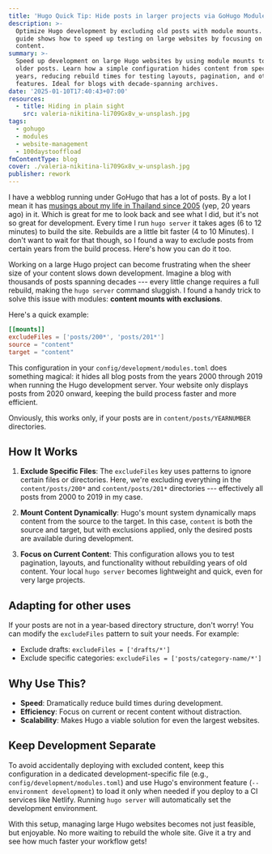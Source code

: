 ```yaml
---
title: 'Hugo Quick Tip: Hide posts in larger projects via GoHugo Module Mounts'
description: >-
  Optimize Hugo development by excluding old posts with module mounts. This
  guide shows how to speed up testing on large websites by focusing on recent
  content.
summary: >-
  Speed up development on large Hugo websites by using module mounts to exclude
  older posts. Learn how a simple configuration hides content from specific
  years, reducing rebuild times for testing layouts, pagination, and other
  features. Ideal for blogs with decade-spanning archives.
date: '2025-01-10T17:40:43+07:00'
resources:
  - title: Hiding in plain sight
    src: valeria-nikitina-li709Gx8v_w-unsplash.jpg
tags:
  - gohugo
  - modules
  - website-management
  - 100daystooffload
fmContentType: blog
cover: ./valeria-nikitina-li709Gx8v_w-unsplash.jpg
publisher: rework
---
```


I have a webblog running under GoHugo that has a lot of posts. By a lot I mean it has [musings about my life in Thailand since 2005](https://samui-samui.de/) (yep, 20 years ago) in it. Which is great for me to look back and see what I did, but it's not so great for development. Every time I run `hugo server` it takes ages (6 to 12 minutes) to build the site. Rebuilds are a little bit faster (4 to 10 Minutes). I don't want to wait for that though, so I found a way to exclude posts from certain years from the build process. Here's how you can do it too.

Working on a large Hugo project can become frustrating when the sheer size of your content slows down development. Imagine a blog with thousands of posts spanning decades --- every little change requires a full rebuild, making the `hugo server` command sluggish. I found a handy trick to solve this issue with modules: **content mounts with exclusions**.

Here's a quick example:

```toml
[[mounts]]
excludeFiles = ['posts/200*', 'posts/201*']
source = "content"
target = "content"
```

This configuration in your `config/development/modules.toml` does something magical: it hides all blog posts from the years 2000 through 2019 when running the Hugo development server. Your website only displays posts from 2020 onward, keeping the build process faster and more efficient.

Onviously, this works only, if your posts are in `content/posts/YEARNUMBER` directories.

## How It Works

1. **Exclude Specific Files**:
   The `excludeFiles` key uses patterns to ignore certain files or directories. Here, we're excluding everything in the `content/posts/200*` and `content/posts/201*` directories --- effectively all posts from 2000 to 2019 in my case.

2. **Mount Content Dynamically**:
   Hugo's mount system dynamically maps content from the source to the target. In this case, `content` is both the source and target, but with exclusions applied, only the desired posts are available during development.

3. **Focus on Current Content**:
   This configuration allows you to test pagination, layouts, and functionality without rebuilding years of old content. Your local `hugo server` becomes lightweight and quick, even for very large projects.

## Adapting for other uses

If your posts are not in a year-based directory structure, don't worry! You can modify the `excludeFiles` pattern to suit your needs. For example:

* Exclude drafts: `excludeFiles = ['drafts/*']`
* Exclude specific categories: `excludeFiles = ['posts/category-name/*']`

## Why Use This?

* **Speed**: Dramatically reduce build times during development.
* **Efficiency**: Focus on current or recent content without distraction.
* **Scalability**: Makes Hugo a viable solution for even the largest websites.

## Keep Development Separate

To avoid accidentally deploying with excluded content, keep this configuration in a dedicated development-specific file (e.g., `config/development/modules.toml`) and use Hugo's environment feature (`--environment development`) to load it only when needed if you deploy to a CI services like Netlify. Running `hugo server` will automatically set the development environment.

With this setup, managing large Hugo websites becomes not just feasible, but enjoyable. No more waiting to rebuild the whole site. Give it a try and see how much faster your workflow gets!
